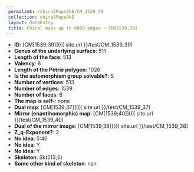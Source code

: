 ```yaml
--- 
 permalink: /chiralMaps6kE/CM_1539_39 
 collection: chiralMaps6kE
 layout: dataEntry
 title: Chiral maps up to 6000 edges - CM[1539;39]
---
```


- **ID**: [CM[1539;39]]({{ site.url }}/test/CM_1539_39)
- **Genus of the underlying surface**: 511
- **Length of the face**: 513
- **Valency**: 6
- **Length of the Petrie polygon**: 1026
- **Is the automorphism group solvable?**: S
- **Number of vertices**: 513
- **Number of edges**: 1539
- **Number of faces**: 6
- **The map is self-**: none
- **Dual map**: [CM[1539;37]]({{ site.url }}/test/CM_1539_37)
- **Mirror (enantihomorphic) map**: [CM[1539;40]]({{ site.url }}/test/CM_1539_40)
- **Dual of the mirror image**: [CM[1539;38]]({{ site.url }}/test/CM_1539_38)
- **Z_q-Exponent?**: 2
- **No idea**:  5:40
- **No idea**: Y
- **No idea**: Y
- **Skeleton**: Sk(513;6)
- **Some other kind of skeleton**: nan
